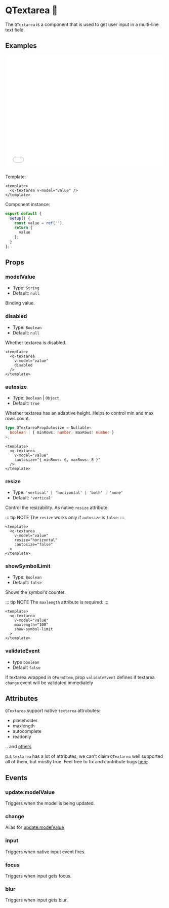 # QTextarea 📝

The `QTextarea` is a component that is used to get user input in a multi-line text field.

## Examples

<iframe height="360" style="width: 100%;" scrolling="no" frameborder="no" src="/QTextarea/main.html"></iframe>

Template:

```vue
<template>
  <q-textarea v-model="value" />
</template>
```

Component instance:

```js
export default {
  setup() {
    const value = ref('');
    return {
      value
    };
  }
};
```

## Props

### modelValue

- Type: `String`
- Default: `null`

Binding value.

### disabled

- Type: `Boolean`
- Default: `null`

Whether textarea is disabled.

```vue {3}
<template>
  <q-textarea
    v-model="value"
    disabled
  />
</template>
```

### autosize

- Type: `Boolean` | `Object`
- Default: `true`

Whether textarea has an adaptive height. Helps to control min and max rows count.

```ts
type QTextareaPropAutosize = Nullable<
  boolean | { minRows: number; maxRows: number }
>;
```

```vue {4}
<template>
  <q-textarea
    v-model="value"
    :autosize="{ minRows: 6, maxRows: 8 }"
  />
</template>
```

### resize

- Type: `'vertical' | 'horizontal' | 'both' | 'none'`
- Default: `'vertical'`

Control the resizability. As native `resize` attribute.

::: tip NOTE
The `resize` works only if `autosize` is `false`:
:::

```vue {4,5}
<template>
  <q-textarea
    v-model="value"
    resize="horizontal"
    :autosize="false"
  >
</template>
```

### showSymbolLimit

- Type: `Boolean`
- Default: `false`

Shows the symbol's counter.

::: tip NOTE
The `maxlength` attribute is required:
:::

```vue {4,5}
<template>
  <q-textarea
    v-model="value"
    maxlength="100"
    show-symbol-limit
  >
</template>
```

### validateEvent

- type `boolean`
- Default `false`

If textarea wrapped in `QFormItem`, prop `validateEvent` defines if textarea `change` event will be validated immediately

## Attributes

`QTextarea` support native `textarea` attrubutes:

- placeholder
- maxlength
- autocomplete
- readonly

.. and [others](https://developer.mozilla.org/en-US/docs/Web/HTML/Element/textarea#attributes)

p.s `textarea` has a lot of attributes, we can't claim `QTextarea` well supported all of them, but mostly true. Feel free to fix and contribute bugs [here](https://github.com/Qvant-lab/qui-max)

## Events

### update:modelValue

Triggers when the model is being updated.

### change

Alias for [update:modelValue](#update-modelvalue)

### input

Triggers when native input event fires.

### focus

Triggers when input gets focus.

### blur

Triggers when input gets blur.
